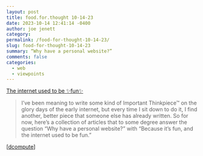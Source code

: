 ```yaml
---
layout: post
title: food.for.thought 10-14-23
date: 2023-10-14 12:41:14 -0400
author: joe jenett
category: 
permalink: /food-for-thought-10-14-23/
slug: food-for-thought-10-14-23
summary: “Why have a personal website?”
comments: false
categories:
  - web
  - viewpoints
---
```

<p><a title="The internet used to be fun" href="https://projects.kwon.nyc/internet-is-fun/">The internet used to be ✨fun✨</a></p>
<blockquote><p>I’ve been meaning to write some kind of Important Thinkpiece™ on the glory days of the early internet, but every time I sit down to do it, I find another, better piece that someone else has already written. So for now, here’s a collection of articles that to some degree answer the question “Why have a personal website?” with “Because it’s fun, and the internet used to be fun.”</p></blockquote>
[<a href="https://pinboard.in/u:dcompute">dcompute</a>]

<a href="https://brid.gy/publish/mastodon"></a>